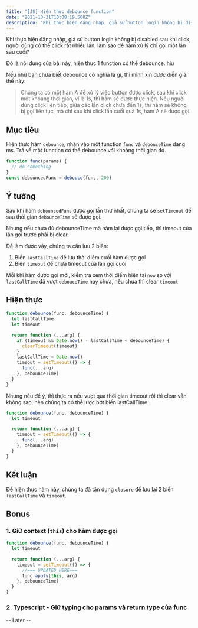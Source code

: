```yaml
---
title: "[JS] Hiện thực debounce function"
date: "2021-10-31T10:08:19.500Z"
description: "Khi thực hiện đăng nhập, giả sử button login không bị disabled sau khi click, người dùng có thể click rất nhiều lần, làm sao để hàm xử lý chỉ gọi một lần sau cuối?"
---
```


Khi thực hiện đăng nhập, giả sử button login không bị disabled sau khi click, người dùng có thể click rất nhiều lần, làm sao để hàm xử lý chỉ gọi một lần sau cuối?

Đó là nội dung của bài này, hiện thực 1 function có thể debounce. hiu

Nếu như bạn chưa biết debounce có nghĩa là gì, thì mình xin được diễn giải thế này:

> Chúng ta có một hàm A để xử lý việc button được click, sau khi click một khoảng thời gian, ví là 1s, thì hàm sẽ được thực hiện. Nếu người dùng click liên tiếp, giữa các lần click chưa đến 1s, thì hàm sẽ không bị gọi liên tục, mà chỉ sau khi click lần cuối quá 1s, hàm A sẽ được gọi.

## Mục tiêu

Hiện thực hàm `debounce`, nhận vào một function `func` và `debouceTime` dạng ms. Trả về một function có thể debounce với khoảng thời gian đó.

```js
function func(params) {
  // do something
}
const debouncedFunc = debouce(func, 200)
```

## Ý tưởng

Sau khi hàm `debouncedFunc` được gọi lần thứ nhất, chúng ta sẽ `setTimeout` để sau thời gian `debounceTime` sẽ được gọi.

Nhưng nếu chưa đủ debounceTime mà hàm lại được gọi tiếp, thì timeout của lần gọi trước phải bị clear.

Để làm được vậy, chúng ta cần lưu 2 biến:

1. Biến `lastCallTime` để lưu thời điểm cuối hàm được gọi
2. Biến `timeout` để chứa timeout của lần gọi cuối

Mỗi khi hàm được gọi mới, kiểm tra xem thời điểm hiện tại `now` so với `lastCallTime` đã vượt `debouceTime` hay chưa, nếu chưa thì clear `timeout`

## Hiện thực

```js
function debounce(func, debounceTime) {
  let lastCallTime
  let timeout

  return function (...arg) {
    if (timeout && Date.now() - lastCallTime < debounceTime) {
      clearTimeout(timeout)
    }
    lastCallTime = Date.now()
    timeout = setTimeout(() => {
      func(...arg)
    }, debounceTime)
  }
}
```

Nhưng nếu để ý, thì thực ra nếu vượt qua thời gian timeout rồi thì clear vẫn không sao, nên chúng ta có thể lược bớt biến lastCallTime.

```js
function debounce(func, debounceTime) {
  let timeout

  return function (...arg) {
    timeout = setTimeout(() => {
      func(...arg)
    }, debounceTime)
  }
}
```

## Kết luận

Để hiện thực hàm này, chúng ta đã tận dụng `closure` để lưu lại 2 biến `lastCallTime` và `timeout`.

## Bonus

### 1. Giữ context (`this`) cho hàm được gọi

```js
function debounce(func, debounceTime) {
  let timeout

  return function (...arg) {
    timeout = setTimeout(() => {
      //=== UPDATED HERE===
      func.apply(this, arg)
    }, debounceTime)
  }
}
```

### 2. Typescript - Giữ typing cho params và return type của func

-- Later --

